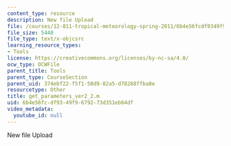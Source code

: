 ```yaml
---
content_type: resource
description: New file Upload
file: /courses/12-811-tropical-meteorology-spring-2011/6b4e56fcdf9349f9679273d351eb64df_get_parameters_ver2_2.m
file_size: 5440
file_type: text/x-objcsrc
learning_resource_types:
- Tools
license: https://creativecommons.org/licenses/by-nc-sa/4.0/
ocw_type: OCWFile
parent_title: Tools
parent_type: CourseSection
parent_uid: 374ebf22-f5f1-50d9-82a5-d78288ffba8e
resourcetype: Other
title: get_parameters_ver2_2.m
uid: 6b4e56fc-df93-49f9-6792-73d351eb64df
video_metadata:
  youtube_id: null
---
```

New file Upload